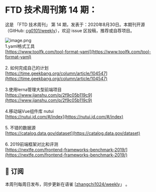 # FTD 技术周刊第 14 期：
这是 「FTD 技术周刊」 第 14 期，发表于：2020年8月30日。本期刊开源（GitHub: [cg0101/weekly](https://github.com/cg0101/weekly)），欢迎 issue 区投稿，推荐或自荐项目。

![image.png](https://cdn.nlark.com/yuque/0/2020/png/132503/1605583244581-d07cd4d4-d4b6-474d-8841-17ef2c0ccf5e.png#height=720&id=nBLUc&margin=%5Bobject%20Object%5D&name=image.png&originHeight=720&originWidth=1080&originalType=binary&size=1234836&status=done&style=none&width=1080)<br />1.yaml格式工具<br />[https://www.toolfk.com/tool-format-yaml](https://www.toolfk.com/tool-format-yaml)<br />
<br />2. 如何完成自己的计划<br />[https://time.geekbang.org/column/article/104547](https://time.geekbang.org/column/article/104547)<br />
<br />3.使用lerna管理大型前端项目<br />[https://www.jianshu.com/p/2f9c05b119c9](https://www.jianshu.com/p/2f9c05b119c9)<br />
<br />4.移动端Vue组件库 nutui<br />[https://nutui.jd.com/#/index](https://nutui.jd.com/#/index)<br />
<br />5. 不错的数据源<br />[https://catalog.data.gov/dataset](https://catalog.data.gov/dataset)<br />
<br />6. 2019前端框架对比和评测<br />[https://nextfe.com/frontend-frameworks-benchmark-2019/](https://nextfe.com/frontend-frameworks-benchmark-2019/)

## 📅 订阅
本周刊每周日发布，同步更新在语雀 [[zhangchi1024/weekly](https://www.yuque.com/zhangchi1024/weekly)」 。